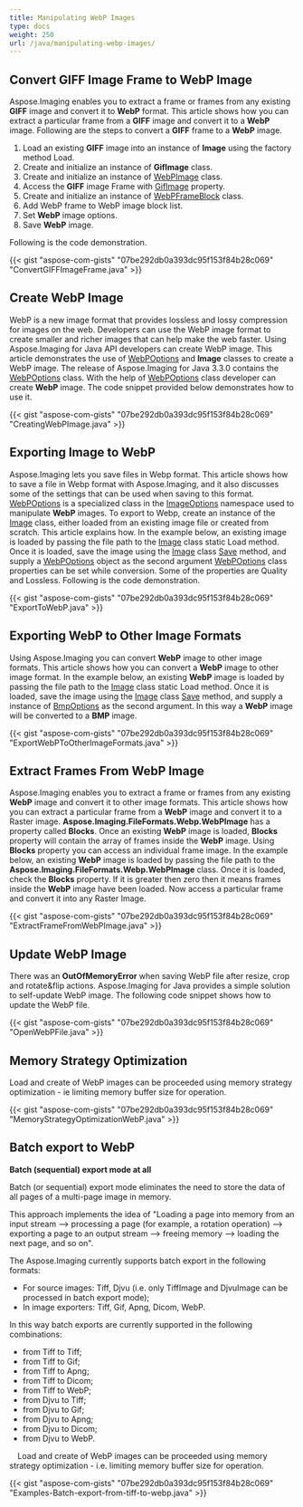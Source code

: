 ```yaml
---
title: Manipulating WebP Images
type: docs
weight: 250
url: /java/manipulating-webp-images/
---
```


## **Convert GIFF Image Frame to WebP Image**
Aspose.Imaging enables you to extract a frame or frames from any existing **GIFF** image and convert it to **WebP** format. This article shows how you can extract a particular frame from a **GIFF** image and convert it to a **WebP** image. Following are the steps to convert a **GIFF** frame to a **WebP** image.

1. Load an existing **GIFF** image into an instance of **Image** using the factory method Load.
1. Create and initialize an instance of **GifImage** class.
1. Create and initialize an instance of [WebPImage](http://www.aspose.com/api/net/imaging/aspose.imaging.fileformats.webp/webpimage) class.
1. Access the **GIFF** image Frame with [GifImage](http://www.aspose.com/api/net/imaging/aspose.imaging.fileformats.gif/gifimage) property.
1. Create and initialize an instance of [WebPFrameBlock](http://www.aspose.com/api/net/imaging/aspose.imaging.fileformats.webp/webpframeblock) class.
1. Add WebP frame to WebP image block list.
1. Set **WebP** image options.
1. Save **WebP** image.

Following is the code demonstration.

{{< gist "aspose-com-gists" "07be292db0a393dc95f153f84b28c069" "ConvertGIFFImageFrame.java" >}}
## **Create WebP Image**
WebP is a new image format that provides lossless and lossy compression for images on the web. Developers can use the WebP image format to create smaller and richer images that can help make the web faster. Using Aspose.Imaging for Java API developers can create WebP image. This article demonstrates the use of [WebPOptions](http://www.aspose.com/api/net/imaging/aspose.imaging.imageoptions/webpoptions) and **Image** classes to create a WebP image. The release of Aspose.Imaging for Java 3.3.0 contains the [WebPOptions](http://www.aspose.com/api/net/imaging/aspose.imaging.imageoptions/webpoptions) class. With the help of [WebPOptions](http://www.aspose.com/api/net/imaging/aspose.imaging.imageoptions/webpoptions) class developer can create **WebP** image. The code snippet provided below demonstrates how to use it.

{{< gist "aspose-com-gists" "07be292db0a393dc95f153f84b28c069" "CreatingWebPImage.java" >}}
## **Exporting Image to WebP**
Aspose.Imaging lets you save files in Webp format. This article shows how to save a file in Webp format with Aspose.Imaging, and it also discusses some of the settings that can be used when saving to this format. [WebPOptions](http://www.aspose.com/api/net/imaging/aspose.imaging.imageoptions/webpoptions) is a specialized class in the [ImageOptions](http://www.aspose.com/api/net/imaging/aspose.imaging/imageoptionsbase) namespace used to manipulate **WebP** images. To export to Webp, create an instance of the [Image](http://www.aspose.com/api/net/imaging/aspose.imaging/image) class, either loaded from an existing image file or created from scratch. This article explains how. In the example below, an existing image is loaded by passing the file path to the [Image](http://www.aspose.com/api/net/imaging/aspose.imaging/image) class static Load method. Once it is loaded, save the image using the [Image](http://www.aspose.com/api/net/imaging/aspose.imaging/image) class [Save](http://www.aspose.com/api/net/imaging/aspose.imaging/image/methods/save/index) method, and supply a [WebPOptions](http://www.aspose.com/api/net/imaging/aspose.imaging.imageoptions/webpoptions) object as the second argument [WebPOptions](http://www.aspose.com/api/net/imaging/aspose.imaging.imageoptions/webpoptions) class properties can be set while conversion. Some of the properties are Quality and Lossless. Following is the code demonstration.

{{< gist "aspose-com-gists" "07be292db0a393dc95f153f84b28c069" "ExportToWebP.java" >}}
## **Exporting WebP to Other Image Formats**
Using Aspose.Imaging you can convert **WebP** image to other image formats. This article shows how you can convert a **WebP** image to other image format. In the example below, an existing **WebP** image is loaded by passing the file path to the [Image](http://www.aspose.com/api/net/imaging/aspose.imaging/image) class static Load method. Once it is loaded, save the image using the [Image](http://www.aspose.com/api/net/imaging/aspose.imaging/image) class [Save](http://www.aspose.com/api/net/imaging/aspose.imaging/image/methods/save/index) method, and supply a instance of [BmpOptions]() as the second argument. In this way a **WebP** image will be converted to a **BMP** image.

{{< gist "aspose-com-gists" "07be292db0a393dc95f153f84b28c069" "ExportWebPToOtherImageFormats.java" >}}
## **Extract Frames From WebP Image**
Aspose.Imaging enables you to extract a frame or frames from any existing **WebP** image and convert it to other image formats. This article shows how you can extract a particular frame from a **WebP** image and convert it to a Raster image. **Aspose.Imaging.FileFormats.Webp.WebPImage** has a property called **Blocks**. Once an existing **WebP** image is loaded, **Blocks** property will contain the array of frames inside the **WebP** image. Using **Blocks** property you can access an individual frame image. In the example below, an existing **WebP** image is loaded by passing the file path to the **Aspose.Imaging.FileFormats.Webp.WebPImage** class. Once it is loaded, check the **Blocks** property. If it is greater then zero then it means frames inside the **WebP** image have been loaded. Now access a particular frame and convert it into any Raster Image.

{{< gist "aspose-com-gists" "07be292db0a393dc95f153f84b28c069" "ExtractFrameFromWebPImage.java" >}}


## **Update WebP Image**
There was an **OutOfMemoryError** when saving WebP file after resize, crop and rotate&flip actions. Aspose.Imaging for Java provides a simple solution to self-update WebP image. The following code snippet shows how to update the WebP file.

{{< gist "aspose-com-gists" "07be292db0a393dc95f153f84b28c069" "OpenWebPFile.java" >}}
## **Memory Strategy Optimization**
Load and create of WebP images can be proceeded using memory strategy optimization - ie limiting memory buffer size for operation.

{{< gist "aspose-com-gists" "07be292db0a393dc95f153f84b28c069" "MemoryStrategyOptimizationWebP.java" >}}
## **Batch export to WebP**
**Batch (sequential) export mode at all**

Batch (or sequential) export mode eliminates the need to store the data of all pages of a multi-page image in memory.

This approach implements the idea of "Loading a page into memory from an input stream --> processing a page (for example, a rotation operation) --> exporting a page to an output stream --> freeing memory --> loading the next page, and so on".

The Aspose.Imaging currently supports batch export in the following formats:

- For source images: Tiff, Djvu (i.e. only TiffImage and DjvuImage can be processed in batch export mode);
- In image exporters: Tiff, Gif, Apng, Dicom, WebP.

In this way batch exports are currently supported in the following combinations:

- from Tiff to Tiff;
- from Tiff to Gif;
- from Tiff to Apng;
- from Tiff to Dicom;
- from Tiff to WebP;
- from Djvu to Tiff;
- from Djvu to Gif;
- from Djvu to Apng;
- from Djvu to Dicom;
- from Djvu to WebP.

`  `Load and create of WebP images can be proceeded using memory strategy optimization - i.e. limiting memory buffer size for operation.

{{< gist "aspose-com-gists" "07be292db0a393dc95f153f84b28c069" "Examples-Batch-export-from-tiff-to-webp.java" >}}








